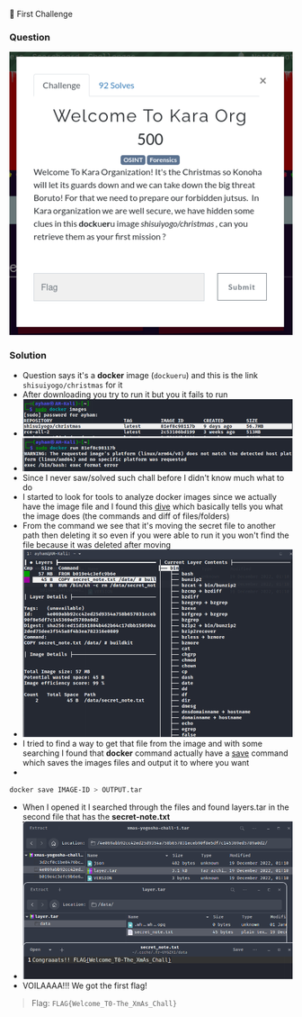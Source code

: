 🚩 First Challenge

### Question

![20221228215719.png](./assets/20221228215719.png)

### Solution
- Question says it's a **docker** image (`dockueru`) and this is the link `shisuiyogo/christmas` for it
- After downloading you try to run it but you it fails to run
- ![20221228220453.png](./assets/20221228220453.png "20221228220453.png")
- ![20221228220538.png](./assets/20221228220538.png)
- Since I never saw/solved such chall before I didn't know much what to do
- I started to look for tools to analyze docker images since we actually have the image file and I found this [dive](https://github.com/wagoodman/dive) which basically tells you what the image does (the commands and diff of files/folders)
- From the command we see that it's moving the secret file to another path then deleting it so even if you were able to run it you won't find the file because it was deleted after moving
- ![20221228220813.png](./assets/20221228220813.png)
- I tried to find a way to get that file from the image and with some searching I found that **docker** command actually have a [save](https://docs.docker.com/engine/reference/commandline/save/) command which saves the images files and output it to where you want
-
```bash
docker save IMAGE-ID > OUTPUT.tar
```
- When I opened it I searched through the files and found layers.tar in the second file that has the **secret-note.txt**
- ![20221228221009.png](./assets/20221228221009.png)
- VOILAAAA!!! We got the first flag!
> Flag: `FLAG{Welcome_T0-The_XmAs_Chall}`
